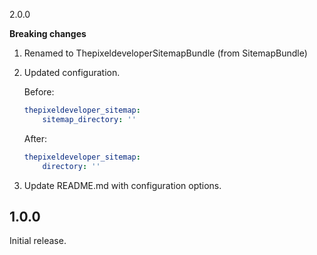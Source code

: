 2.0.0

**Breaking changes**

1. Renamed to ThepixeldeveloperSitemapBundle (from SitemapBundle)
2. Updated configuration.

   Before:

   ``` yaml
   thepixeldeveloper_sitemap:
       sitemap_directory: ''
   ```

   After:

   ``` yaml
   thepixeldeveloper_sitemap:
       directory: ''
   ```

3. Update README.md with configuration options.

1.0.0
-----

Initial release.
